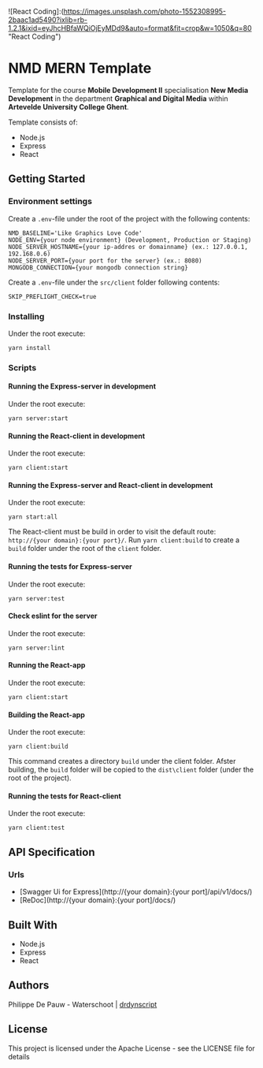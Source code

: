 ![React Coding]:(https://images.unsplash.com/photo-1552308995-2baac1ad5490?ixlib=rb-1.2.1&ixid=eyJhcHBfaWQiOjEyMDd9&auto=format&fit=crop&w=1050&q=80 "React Coding")

# NMD MERN Template

Template for the course **Mobile Development II** specialisation **New Media Development** in the department **Graphical and Digital Media** within **Artevelde University College Ghent**.

Template consists of:

- Node.js
- Express
- React

## Getting Started

### Environment settings

Create a `.env`-file under the root of the project with the following contents:

```
NMD_BASELINE='Like Graphics Love Code'  
NODE_ENV={your node environment} (Development, Production or Staging)  
NODE_SERVER_HOSTNAME={your ip-addres or domainname} (ex.: 127.0.0.1, 192.168.0.6)  
NODE_SERVER_PORT={your port for the server} (ex.: 8080)  
MONGODB_CONNECTION={your mongodb connection string}
```

Create a `.env`-file under the `src/client` folder following contents:

```
SKIP_PREFLIGHT_CHECK=true
```

### Installing

Under the root execute:

```
yarn install
```

### Scripts

#### Running the Express-server in development

Under the root execute:

```
yarn server:start
```

#### Running the React-client in development

Under the root execute:

```
yarn client:start
```

#### Running the Express-server and React-client in development

Under the root execute:

```
yarn start:all
```

The React-client must be build in order to visit the default route: `http://{your domain}:{your port}/`. Run `yarn client:build` to create a `build` folder under the root of the `client` folder.

#### Running the tests for Express-server

Under the root execute:

```
yarn server:test
```

#### Check eslint for the server

Under the root execute:

```
yarn server:lint
```

#### Running the React-app

Under the root execute:

```
yarn client:start
```

#### Building the React-app

Under the root execute:

```
yarn client:build
```

This command creates a directory `build` under the client folder. Afster building, the `build` folder will be copied to the `dist\client` folder (under the root of the project).

#### Running the tests for React-client

Under the root execute:

```
yarn client:test
```

## API Specification

### Urls

- [Swagger Ui for Express](http://{your domain}:{your port]/api/v1/docs/)
- [ReDoc](http://{your domain}:{your port]/docs/)

## Built With

- Node.js
- Express
- React

## Authors

Philippe De Pauw - Waterschoot | [drdynscript](https://github.com/drdynscript)

## License

This project is licensed under the Apache License - see the LICENSE file for details

